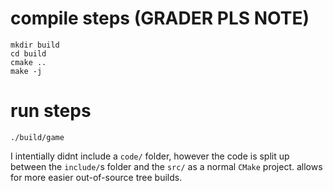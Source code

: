 
# compile steps (GRADER PLS NOTE)

```
mkdir build
cd build
cmake ..
make -j
```

# run steps
```
./build/game
```

I intentially didnt include a `code/` folder, however the code is split up between the `include/`s folder and the `src/` as a normal `CMake` project. allows for more easier out-of-source tree builds.

